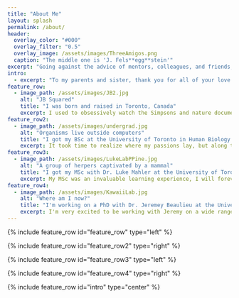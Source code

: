 ```yaml
---
title: "About Me"
layout: splash
permalink: /about/
header:
  overlay_color: "#000"
  overlay_filter: "0.5"
  overlay_image: /assets/images/ThreeAmigos.png
  caption: "The middle one is 'J. Fels**egg**stein'"
excerpt: "Going against the advice of mentors, colleagues, and friends, I tend to chickens."
intro: 
  - excerpt: "To my parents and sister, thank you for all of your love and support."
feature_row:
  - image_path: /assets/images/JB2.jpg
    alt: "JB Squared"
    title: "I was born and raised in Toronto, Canada"
    excerpt: I used to obsessively watch the Simpsons and nature documentaries. On family vacations to Orlando, while my parents and sister lounged by the pool working on their tans, I ran around trying to catch brown anoles. They'd come home with the nicer tan, but I was eventually paid to catch anoles.
feature_row2:
  - image_path: /assets/images/undergrad.jpg
    alt: "Organisms live outside computers"
    title: "I got my BSc at the University of Toronto in Human Biology and History"
    excerpt: It took time to realize where my passions lay, but along the way I met wonderful people and learned about diverse subjects in history, music, philosophy, and biology. I was very fortunate to be apart of three different labs during my time at U of T. My responsibilities ranged from dishwasher to research student, but at every stage I was exposed to interesting ecological and evolutionary ideas.
feature_row3:
  - image_path: /assets/images/LukeLabPPine.jpg
    alt: "A group of herpers captivated by a mammal"
    title: "I got my MSc with Dr. Luke Mahler at the University of Toronto"
    excerpt: My MSc was an invaluable learning experience, I will forever be grateful for this opportunity that gained me many intangible skills and ethics. And so, if I have any writing ability at all, Luke may take credit, but in doing so he accepts responsibility for my spelling ability as well. 
feature_row4:
  - image_path: /assets/images/KawaiiLab.jpg
    alt: "Where am I now?"
    title: "I'm working on a PhD with Dr. Jeremey Beaulieu at the University of Arkansas"
    excerpt: I'm very excited to be working with Jeremy on a wide range of projects. We share a need to question the status quo and I'm very fortunate to have wonderful lab mates who put up with it. I'm enjoying the PhD thus far and am looking forward to putting the skills I've gained over the years to good use.
---
```


{% include feature_row id="feature_row" type="left" %}

{% include feature_row id="feature_row2" type="right" %}

{% include feature_row id="feature_row3" type="left" %}

{% include feature_row id="feature_row4" type="right" %}

{% include feature_row id="intro" type="center" %}
